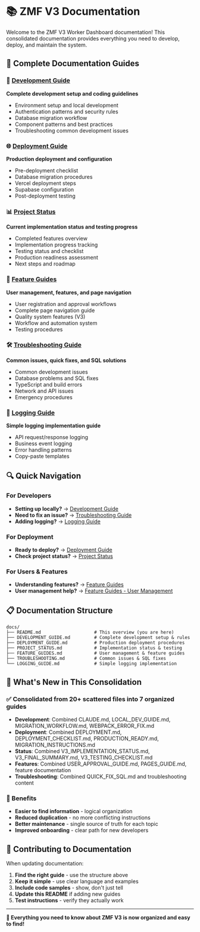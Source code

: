 # 📚 ZMF V3 Documentation

Welcome to the ZMF V3 Worker Dashboard documentation! This consolidated documentation provides everything you need to develop, deploy, and maintain the system.

## 📖 Complete Documentation Guides

### 🚀 [Development Guide](./DEVELOPMENT_GUIDE.md)
**Complete development setup and coding guidelines**
- Environment setup and local development
- Authentication patterns and security rules
- Database migration workflow
- Component patterns and best practices
- Troubleshooting common development issues

### 🌐 [Deployment Guide](./DEPLOYMENT_GUIDE.md)
**Production deployment and configuration**
- Pre-deployment checklist
- Database migration procedures
- Vercel deployment steps
- Supabase configuration
- Post-deployment testing

### 📊 [Project Status](./PROJECT_STATUS.md)
**Current implementation status and testing progress**
- Completed features overview
- Implementation progress tracking
- Testing status and checklist
- Production readiness assessment
- Next steps and roadmap

### 🎯 [Feature Guides](./FEATURE_GUIDES.md)
**User management, features, and page navigation**
- User registration and approval workflows
- Complete page navigation guide
- Quality system features (V3)
- Workflow and automation system
- Testing procedures

### 🛠️ [Troubleshooting Guide](./TROUBLESHOOTING.md)
**Common issues, quick fixes, and SQL solutions**
- Common development issues
- Database problems and SQL fixes
- TypeScript and build errors
- Network and API issues
- Emergency procedures

### 📝 [Logging Guide](./LOGGING_GUIDE.md)
**Simple logging implementation guide**
- API request/response logging
- Business event logging
- Error handling patterns
- Copy-paste templates

## 🔍 Quick Navigation

### For Developers
- **Setting up locally?** → [Development Guide](./DEVELOPMENT_GUIDE.md)
- **Need to fix an issue?** → [Troubleshooting Guide](./TROUBLESHOOTING.md)
- **Adding logging?** → [Logging Guide](./LOGGING_GUIDE.md)

### For Deployment
- **Ready to deploy?** → [Deployment Guide](./DEPLOYMENT_GUIDE.md)
- **Check project status?** → [Project Status](./PROJECT_STATUS.md)

### For Users & Features
- **Understanding features?** → [Feature Guides](./FEATURE_GUIDES.md)
- **User management help?** → [Feature Guides - User Management](./FEATURE_GUIDES.md#user-management-system)

## 📋 Documentation Structure

```
docs/
├── README.md                    # This overview (you are here)
├── DEVELOPMENT_GUIDE.md         # Complete development setup & rules
├── DEPLOYMENT_GUIDE.md          # Production deployment procedures
├── PROJECT_STATUS.md            # Implementation status & testing
├── FEATURE_GUIDES.md            # User management & feature guides
├── TROUBLESHOOTING.md           # Common issues & SQL fixes
└── LOGGING_GUIDE.md             # Simple logging implementation
```

## 🎯 What's New in This Consolidation

### ✅ Consolidated from 20+ scattered files into 7 organized guides
- **Development**: Combined CLAUDE.md, LOCAL_DEV_GUIDE.md, MIGRATION_WORKFLOW.md, WEBPACK_ERROR_FIX.md
- **Deployment**: Combined DEPLOYMENT.md, DEPLOYMENT_CHECKLIST.md, PRODUCTION_READY.md, MIGRATION_INSTRUCTIONS.md
- **Status**: Combined V3_IMPLEMENTATION_STATUS.md, V3_FINAL_SUMMARY.md, V3_TESTING_CHECKLIST.md
- **Features**: Combined USER_APPROVAL_GUIDE.md, PAGES_GUIDE.md, feature documentation
- **Troubleshooting**: Combined QUICK_FIX_SQL.md and troubleshooting content

### 🔧 Benefits
- **Easier to find information** - logical organization
- **Reduced duplication** - no more conflicting instructions
- **Better maintenance** - single source of truth for each topic
- **Improved onboarding** - clear path for new developers

## 📝 Contributing to Documentation

When updating documentation:
1. **Find the right guide** - use the structure above
2. **Keep it simple** - use clear language and examples
3. **Include code samples** - show, don't just tell
4. **Update this README** if adding new guides
5. **Test instructions** - verify they actually work

---

**🎉 Everything you need to know about ZMF V3 is now organized and easy to find!** 